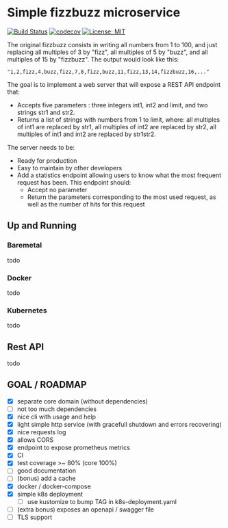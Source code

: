 # Simple fizzbuzz microservice

[![Build Status](https://travis-ci.com/hugdubois/svc-fizzbuzz.svg?branch=develop)](https://travis-ci.com/hugdubois/svc-fizzbuzz)
[![codecov](https://codecov.io/gh/hugdubois/svc-fizzbuzz/branch/develop/graph/badge.svg?token=E6E9CSRY80)](https://codecov.io/gh/hugdubois/svc-fizzbuzz)
[![License: MIT](https://img.shields.io/badge/License-MIT-violet.svg)](https://opensource.org/licenses/MIT)

The original fizzbuzz consists in writing all numbers from 1 to 100, and just replacing all multiples of 3 by "fizz", all multiples of 5 by "buzz", and all multiples of 15 by "fizzbuzz".  The output would look like this:

```
"1,2,fizz,4,buzz,fizz,7,8,fizz,buzz,11,fizz,13,14,fizzbuzz,16,..."
```

The goal is to implement a web server that will expose a REST API endpoint that:

- Accepts five parameters : three integers int1, int2 and limit, and two strings str1 and str2.
- Returns a list of strings with numbers from 1 to limit, where: all multiples of int1 are replaced by str1, all multiples of int2 are replaced by str2, all multiples of int1 and int2 are replaced by str1str2.

The server needs to be:

- Ready for production
- Easy to maintain by other developers
- Add a statistics endpoint allowing users to know what the most frequent request has been. This endpoint should:
    - Accept no parameter
    - Return the parameters corresponding to the most used request, as well as the number of hits for this request

## Up and Running

### Baremetal

todo

### Docker

todo

### Kubernetes

todo

## Rest API

todo

## GOAL / ROADMAP

- [x] separate core domain (without dependencies)
- [ ] not too much dependencies
- [x] nice cli with usage and help
- [x] light simple http service (with gracefull shutdown and errors recovering)
- [x] nice requests log
- [x] allows CORS
- [x] endpoint to expose prometheus metrics
- [x] CI
- [x] test coverage >~ 80% (core 100%)
- [ ] good documentation
- [ ] (bonus) add a cache
- [x] docker / docker-compose
- [x] simple k8s deployment
    - [ ] use kustomize to bump TAG in k8s-deployment.yaml
- [ ] (extra bonus) exposes an openapi / swagger file
- [ ] TLS support
